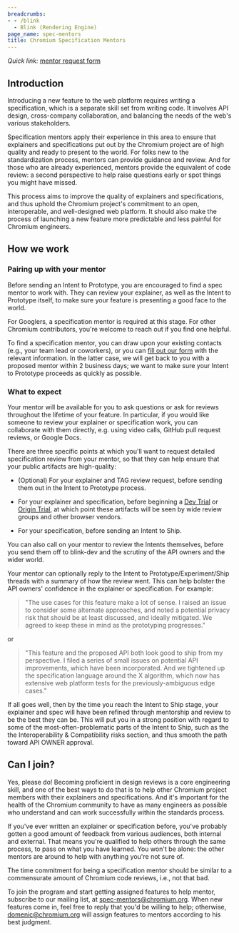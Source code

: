 ```yaml
---
breadcrumbs:
- - /blink
  - Blink (Rendering Engine)
page_name: spec-mentors
title: Chromium Specification Mentors
---
```


*Quick link:* [mentor request
form](https://docs.google.com/forms/d/e/1FAIpQLSfCYE4U13GkZ11rAWBUjOb3Lza-u4m2k3TklQHXe7Zfn3Qo1g/viewform)

## Introduction

Introducing a new feature to the web platform requires writing a specification,
which is a separate skill set from writing code. It involves API design,
cross-company collaboration, and balancing the needs of the web's various
stakeholders.

Specification mentors apply their experience in this area to ensure that
explainers and specifications put out by the Chromium project are of high
quality and ready to present to the world. For folks new to the standardization
process, mentors can provide guidance and review. And for those who are already
experienced, mentors provide the equivalent of code review: a second perspective
to help raise questions early or spot things you might have missed.

This process aims to improve the quality of explainers and specifications, and
thus uphold the Chromium project's commitment to an open, interoperable, and
well-designed web platform. It should also make the process of launching a new
feature more predictable and less painful for Chromium engineers.

## How we work

### Pairing up with your mentor

Before sending an Intent to Prototype, you are encouraged to find a spec mentor
to work with. They can review your explainer, as well as the Intent to Prototype
itself, to make sure your feature is presenting a good face to the world.

For Googlers, a specification mentor is required at this stage. For other
Chromium contributors, you're welcome to reach out if you find one helpful.

To find a specification mentor, you can draw upon your existing contacts (e.g.,
your team lead or coworkers), or you can [fill out our
form](https://docs.google.com/forms/d/e/1FAIpQLSfCYE4U13GkZ11rAWBUjOb3Lza-u4m2k3TklQHXe7Zfn3Qo1g/viewform)
with the relevant information. In the latter case, we will get back to you with
a proposed mentor within 2 business days; we want to make sure your Intent to
Prototype proceeds as quickly as possible.

### What to expect

Your mentor will be available for you to ask questions or ask for reviews
throughout the lifetime of your feature. In particular, if you would like
someone to review your explainer or specification work, you can collaborate with
them directly, e.g. using video calls, GitHub pull request reviews, or Google
Docs.

There are three specific points at which you'll want to request detailed
specification review from your mentor, so that they can help ensure that your
public artifacts are high-quality:

- (Optional) For your explainer and TAG review request, before sending them
  out in the Intent to Prototype process.

- For your explainer and specification, before beginning a [Dev Trial](https://docs.google.com/document/d/1_FDhuZA_C6iY5bop-bjlPl3pFiqu8oFvuK1jzAcyWKU/edit)
  or [Origin Trial](https://github.com/GoogleChrome/OriginTrials), at which
  point these artifacts will be seen by wide review groups and other browser
  vendors.

- For your specification, before sending an Intent to Ship.

You can also call on your mentor to review the Intents themselves, before you
send them off to blink-dev and the scrutiny of the API owners and the wider
world.

Your mentor can optionally reply to the Intent to Prototype/Experiment/Ship
threads with a summary of how the review went. This can help bolster the API
owners' confidence in the explainer or specification. For example:

> "The use cases for this feature make a lot of sense. I raised an issue to
> consider some alternate approaches, and noted a potential privacy risk that
> should be at least discussed, and ideally mitigated. We agreed to keep these
> in mind as the prototyping progresses."

or

> "This feature and the proposed API both look good to ship from my perspective.
> I filed a series of small issues on potential API improvements, which have
> been incorporated. And we tightened up the specification language around the X
> algorithm, which now has extensive web platform tests for the
> previously-ambiguous edge cases."

If all goes well, then by the time you reach the Intent to Ship stage, your
explainer and spec will have been refined through mentorship and review to be
the best they can be. This will put you in a strong position with regard to some
of the most-often-problematic parts of the Intent to Ship, such as the the
Interoperability & Compatibility risks section, and thus smooth the path toward
API OWNER approval.

## Can I join?

Yes, please do! Becoming proficient in design reviews is a core engineering
skill, and one of the best ways to do that is to help other Chromium project
members with their explainers and specifications. And it's important for the
health of the Chromium community to have as many engineers as possible who
understand and can work successfully within the standards process.

If you've ever written an explainer or specification before, you've probably
gotten a good amount of feedback from various audiences, both internal and
external. That means you're qualified to help others through the same process,
to pass on what you have learned. You won't be alone: the other mentors are
around to help with anything you're not sure of.

The time commitment for being a specification mentor should be similar to a
commensurate amount of Chromium code reviews, i.e., not that bad.

To join the program and start getting assigned features to help mentor,
subscribe to our mailing list, at
[spec-mentors@chromium.org](https://groups.google.com/a/chromium.org/g/spec-mentors).
When new features come in, feel free to reply that you'd be willing to help;
otherwise, [domenic@chromium.org](mailto:domenic@chromium.org) will assign
features to mentors according to his best judgment.